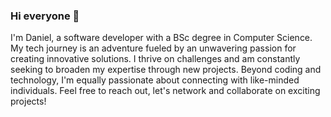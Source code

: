 ### Hi everyone 👋

I'm Daniel, a software developer with a BSc degree in Computer Science.
My tech journey is an adventure fueled by an unwavering passion for creating innovative solutions.
I thrive on challenges and am constantly seeking to broaden my expertise through new projects.
Beyond coding and technology, I'm equally passionate about connecting with like-minded individuals. Feel free to reach out, let's network and collaborate on exciting projects!

<!--
**DanielBzz/DanielBzz** is a ✨ _special_ ✨ repository because its `README.md` (this file) appears on your GitHub profile.

Here are some ideas to get you started:

- 🔭 I’m currently working on ...
- 🌱 I’m currently learning ...
- 👯 I’m looking to collaborate on ...
- 🤔 I’m looking for help with ...
- 💬 Ask me about ...
- 📫 How to reach me: ...
- 😄 Pronouns: ...
- ⚡ Fun fact: ...
-->
